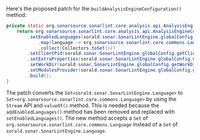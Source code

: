 Here's the proposed patch for the `buildAnalysisEngineConfiguration()` method:

```java
private static org.sonarsource.sonarlint.core.analysis.api.AnalysisEngineConfiguration buildAnalysisEngineConfiguration() {
    return org.sonarsource.sonarlint.core.analysis.api.AnalysisEngineConfiguration.builder()
        .setEnabledLanguages(sorald.sonar.SonarLintEngine.globalConfig.getEnabledLanguages().stream()
            .map(language -> org.sonarsource.sonarlint.core.commons.Language.valueOf(language.name()))
            .collect(Collectors.toSet()))
        .setClientPid(sorald.sonar.SonarLintEngine.globalConfig.getClientPid())
        .setExtraProperties(sorald.sonar.SonarLintEngine.globalConfig.extraProperties())
        .setWorkDir(sorald.sonar.SonarLintEngine.globalConfig.getWorkDir())
        .setModulesProvider(sorald.sonar.SonarLintEngine.globalConfig.getModulesProvider())
        .build();
}
```

The patch converts the `Set<sorald.sonar.SonarLintEngine.Language>` to `Set<org.sonarsource.sonarlint.core.commons.Language>` by using the `Stream` API and `valueOf()` method. This is needed because the `addEnabledLanguages()` method has been removed and replaced with `setEnabledLanguages()`. The new method accepts a `Set` of `org.sonarsource.sonarlint.core.commons.Language` instead of a `Set` of `sorald.sonar.SonarLintEngine.Language`.
